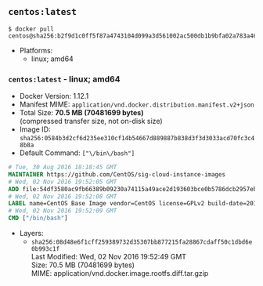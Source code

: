 ## `centos:latest`

```console
$ docker pull centos@sha256:b2f9d1c0ff5f87a4743104d099a3d561002ac500db1b9bfa02a783a46e0d366c
```

-	Platforms:
	-	linux; amd64

### `centos:latest` - linux; amd64

-	Docker Version: 1.12.1
-	Manifest MIME: `application/vnd.docker.distribution.manifest.v2+json`
-	Total Size: **70.5 MB (70481699 bytes)**  
	(compressed transfer size, not on-disk size)
-	Image ID: `sha256:0584b3d2cf6d235ee310cf14b54667d889887b838d3f3d3033acd70fc3c48b8a`
-	Default Command: `["\/bin\/bash"]`

```dockerfile
# Tue, 30 Aug 2016 18:18:45 GMT
MAINTAINER https://github.com/CentOS/sig-cloud-instance-images
# Wed, 02 Nov 2016 19:52:05 GMT
ADD file:54df3580ac9fb66389b09230a74115a49ace2d193603bce0b5786dcb2957eb52 in / 
# Wed, 02 Nov 2016 19:52:08 GMT
LABEL name=CentOS Base Image vendor=CentOS license=GPLv2 build-date=20161102
# Wed, 02 Nov 2016 19:52:09 GMT
CMD ["/bin/bash"]
```

-	Layers:
	-	`sha256:08d48e6f1cff259389732d35307bb877215fa28867cdaff50c1dbd6e0b993c1f`  
		Last Modified: Wed, 02 Nov 2016 19:52:49 GMT  
		Size: 70.5 MB (70481699 bytes)  
		MIME: application/vnd.docker.image.rootfs.diff.tar.gzip
